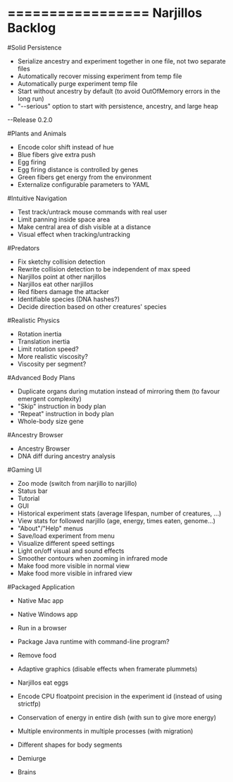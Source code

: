 =================
Narjillos Backlog
=================

#Solid Persistence
* Serialize ancestry and experiment together in one file, not two separate files
* Automatically recover missing experiment from temp file
* Automatically purge experiment temp file
* Start without ancestry by default (to avoid OutOfMemory errors in the long run)
* "--serious" option to start with persistence, ancestry, and large heap

--Release 0.2.0

#Plants and Animals
* Encode color shift instead of hue
* Blue fibers give extra push
* Egg firing
* Egg firing distance is controlled by genes
* Green fibers get energy from the environment
* Externalize configurable parameters to YAML

#Intuitive Navigation
* Test track/untrack mouse commands with real user
* Limit panning inside space area
* Make central area of dish visible at a distance
* Visual effect when tracking/untracking

#Predators
* Fix sketchy collision detection
* Rewrite collision detection to be independent of max speed
* Narjillos point at other narjillos
* Narjillos eat other narjillos
* Red fibers damage the attacker
* Identifiable species (DNA hashes?)
* Decide direction based on other creatures' species

#Realistic Physics
* Rotation inertia
* Translation inertia
* Limit rotation speed?
* More realistic viscosity?
* Viscosity per segment?

#Advanced Body Plans
* Duplicate organs during mutation instead of mirroring them (to favour emergent complexity)
* "Skip" instruction in body plan
* "Repeat" instruction in body plan
* Whole-body size gene

#Ancestry Browser
* Ancestry Browser
* DNA diff during ancestry analysis

#Gaming UI
* Zoo mode (switch from narjillo to narjillo)
* Status bar
* Tutorial
* GUI
* Historical experiment stats (average lifespan, number of creatures, ...)
* View stats for followed narjillo (age, energy, times eaten, genome...)
* "About"/"Help" menus
* Save/load experiment from menu
* Visualize different speed settings
* Light on/off visual and sound effects
* Smoother contours when zooming in infrared mode
* Make food more visible in normal view
* Make food more visible in infrared view

#Packaged Application
* Native Mac app
* Native Windows app
* Run in a browser
* Package Java runtime with command-line program?

* Remove food
* Adaptive graphics (disable effects when framerate plummets)
* Narjillos eat eggs
* Encode CPU floatpoint precision in the experiment id (instead of using strictfp)
* Conservation of energy in entire dish (with sun to give more energy)
* Multiple environments in multiple processes (with migration)
* Different shapes for body segments
* Demiurge
* Brains
